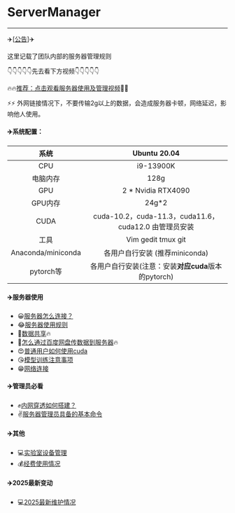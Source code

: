 # ServerManager
---

✈️[[公告](./doc/公告.md)]✈️ 

这里记载了团队内部的服务器管理规则

👇👇👇👇👇先去看下方视频👇👇👇👇👇

🔥🔥[推荐：点击观看服务器使用及管理视频](https://pan.baidu.com/s/1CtwxPqcU_G1c-WaT79qTvA?pwd=1234)🚀🚀

⚡⚡ 外网链接情况下，不要传输2g以上的数据，会造成服务器卡顿，网络延迟，影响他人使用。


#### ✈️系统配置：

|   系统    | Ubuntu 20.04                                       |
| :-------: | :-------------------------------------------------:|
|    CPU    | i9-13900K                                          |
| 电脑内存  | 128g                                               |
|    GPU    | 2 * Nvidia RTX4090                                 |
|  GPU内存  | 24g*2                                              |
|   CUDA    | cuda-10.2，cuda-11.3，cuda11.6， cuda12.0   由管理员安装  |
|   工具    | Vim gedit tmux git                                 |
| Anaconda/miniconda  | 各用户自行安装 (推荐miniconda)                                      |
| pytorch等 | 各用户自行安装(注意：安装**对应cuda**版本的pytorch) |



#### ✈️服务器使用

* 😀[服务器怎么连接？](./doc/服务器连接工具.md)
* 😂[服务器使用规则](./doc/服务器使用规则.md)
* 🥰[数据共享](./doc/数据共享.md)🔥
* 🤪[怎么通过百度网盘传数据到服务器](./doc/数据传输.md)🔥
* 😍[普通用户如何使用cuda](./doc/cuda使用.md)
* 😘[模型训练注意事项](./doc/模型训练注意事项.md)
* 😁[网络连接](./doc/网络连接.md)


#### ✈️管理员必看
* ✊[内网穿透如何搭建？](./doc/阿里云FRP内网穿透详细教程.md)
* ✌️[服务器管理员具备的基本命令](./doc/ubuntu管理员常用命令.md)


#### ✈️其他
* 💻[实验室设备管理](./doc/实验室设备管理.md)
* 💰[经费使用情况](./doc/经费使用情况.md)

#### ✈️2025最新变动
* 💻[2025最新维护情况](./2025.md)
